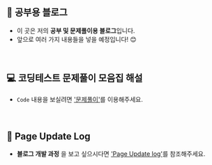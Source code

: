 ## 📖 공부용 블로그
+ 이 곳은 저의 **공부 및 문제풀이용 블로그**입니다.
+ 앞으로 여러 가지 내용들을 넣을 예정입니다! 😊    
<br><br>
## 💻 코딩테스트 문제풀이 모음집 해설
+ ` Code `  내용을 보실려면 ['문제풀이'](https://github.com/Wisesaturn/Solve-Problem "재한쓰의 코딩테스트 문제풀이 모음집")를 이용해주세요.     
<br><br>
## 🤗 Page Update Log
+ **블로그 개발 과정** 을 보고 싶으시다면 ['Page Update log'](https://github.com/Wisesaturn/study-blog/issues/9 "Page Update log")를 참조해주세요.
